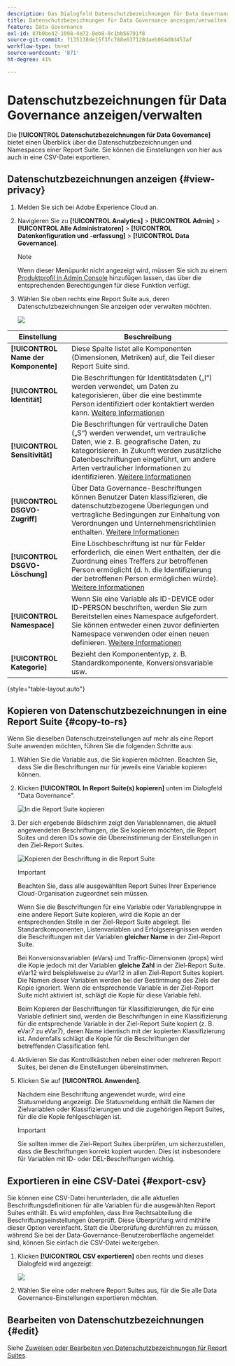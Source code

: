 ```yaml
---
description: Das Dialogfeld Datenschutzbezeichnungen für Data Governance bietet einen Überblick über die Datenschutzbezeichnungen und Namespaces einer Report Suite. Sie können die Einstellungen von hier aus auch in eine CSV-Datei exportieren.
title: Datenschutzbezeichnungen für Data Governance anzeigen/verwalten
feature: Data Governance
exl-id: 87b0be42-1098-4e72-8eb8-0c1bb56791f8
source-git-commit: f135138de15f3fc788e637128daeb064d0d453af
workflow-type: tm+mt
source-wordcount: '871'
ht-degree: 41%

---
```


# Datenschutzbezeichnungen für Data Governance anzeigen/verwalten

Die **[!UICONTROL Datenschutzbezeichnungen für Data Governance]** bietet einen Überblick über die Datenschutzbezeichnungen und Namespaces einer Report Suite. Sie können die Einstellungen von hier aus auch in eine CSV-Datei exportieren.

## Datenschutzbezeichnungen anzeigen {#view-privacy}

1. Melden Sie sich bei Adobe Experience Cloud an.
1. Navigieren Sie zu **[!UICONTROL Analytics]** > **[!UICONTROL Admin]** > **[!UICONTROL Alle Administratoren]** > **[!UICONTROL Datenkonfiguration und -erfassung]** > **[!UICONTROL Data Governance]**.

   >[!NOTE]
   >
   >Wenn dieser Menüpunkt nicht angezeigt wird, müssen Sie sich zu einem [Produktprofil in Admin Console](https://experienceleague.adobe.com/docs/analytics/admin/admin-console/permissions/product-profile.html?lang=de) hinzufügen lassen, das über die entsprechenden Berechtigungen für diese Funktion verfügt.

1. Wählen Sie oben rechts eine Report Suite aus, deren Datenschutzbezeichnungen Sie anzeigen oder verwalten möchten.

   ![](assets/privacy_labeling.png)

| Einstellung | Beschreibung |
| --- | --- |
| **[!UICONTROL Name der Komponente]** | Diese Spalte listet alle Komponenten (Dimensionen, Metriken) auf, die Teil dieser Report Suite sind. |
| **[!UICONTROL Identität]** | Die Beschriftungen für Identitätsdaten („I“) werden verwendet, um Daten zu kategorisieren, über die eine bestimmte Person identifiziert oder kontaktiert werden kann. [Weitere Informationen](https://experienceleague.adobe.com/docs/analytics/admin/data-governance/gdpr-labels.html?lang=en#identity-data-labels) |
| **[!UICONTROL Sensitivität]** | Die Beschriftungen für vertrauliche Daten („S“) werden verwendet, um vertrauliche Daten, wie z. B. geografische Daten, zu kategorisieren. In Zukunft werden zusätzliche Datenbeschriftungen eingeführt, um andere Arten vertraulicher Informationen zu identifizieren. [Weitere Informationen](https://experienceleague.adobe.com/docs/analytics/admin/data-governance/gdpr-labels.html?lang=en#sensitive-data-labels) |
| **[!UICONTROL DSGVO-Zugriff]** | Über Data Governance-Beschriftungen können Benutzer Daten klassifizieren, die datenschutzbezogene Überlegungen und vertragliche Bedingungen zur Einhaltung von Verordnungen und Unternehmensrichtlinien enthalten. [Weitere Informationen](https://experienceleague.adobe.com/docs/analytics/admin/data-governance/gdpr-labels.html?lang=en#data-privacy-access-labels) |
| **[!UICONTROL DSGVO-Löschung]** | Eine Löschbeschriftung ist nur für Felder erforderlich, die einen Wert enthalten, der die Zuordnung eines Treffers zur betroffenen Person ermöglicht (d. h. die Identifizierung der betroffenen Person ermöglichen würde). [Weitere Informationen](https://experienceleague.adobe.com/docs/analytics/admin/data-governance/gdpr-labels.html?lang=en#data-privacy-delete-labels) |
| **[!UICONTROL Namespace]** | Wenn Sie eine Variable als ID-DEVICE oder ID-PERSON beschriften, werden Sie zum Bereitstellen eines Namespace aufgefordert. Sie können entweder einen zuvor definierten Namespace verwenden oder einen neuen definieren. [Weitere Informationen](https://experienceleague.adobe.com/docs/analytics/admin/data-governance/gdpr-labels.html?lang=en#section_F0A47AF8DA384A26BD56032D0ABFD2D7) |
| **[!UICONTROL Kategorie]** | Bezieht den Komponententyp, z. B. Standardkomponente, Konversionsvariable usw. |

{style=&quot;table-layout:auto&quot;}

## Kopieren von Datenschutzbezeichnungen in eine Report Suite  {#copy-to-rs}

Wenn Sie dieselben Datenschutzeinstellungen auf mehr als eine Report Suite anwenden möchten, führen Sie die folgenden Schritte aus:

1. Wählen Sie die Variable aus, die Sie kopieren möchten. Beachten Sie, dass Sie die Beschriftungen nur für jeweils eine Variable kopieren können.
1. Klicken **[!UICONTROL In Report Suite(s) kopieren]** unten im Dialogfeld &quot;Data Governance&quot;.

   ![In die Report Suite kopieren](assets/copy_to_reportsuite.png)

1. Der sich ergebende Bildschirm zeigt den Variablennamen, die aktuell angewendeten Beschriftungen, die Sie kopieren möchten, die Report Suites und deren IDs sowie die Übereinstimmung der Einstellungen in den Ziel-Report Suites.

   ![Kopieren der Beschriftung in die Report Suite](assets/copy_to_rs.png)

   >[!IMPORTANT]
   >
   >Beachten Sie, dass alle ausgewählten Report Suites Ihrer Experience Cloud-Organisation zugeordnet sein müssen.

   Wenn Sie die Beschriftungen für eine Variable oder Variablengruppe in eine andere Report Suite kopieren, wird die Kopie an der entsprechenden Stelle in der Ziel-Report Suite abgelegt. Bei Standardkomponenten, Listenvariablen und Erfolgsereignissen werden die Beschriftungen mit der Variablen **gleicher Name** in der Ziel-Report Suite.

   Bei Konversionsvariablen (eVars) und Traffic-Dimensionen (props) wird die Kopie jedoch mit der Variablen **gleiche Zahl** in der Ziel-Report Suite. eVar12 wird beispielsweise zu eVar12 in allen Ziel-Report Suites kopiert. Die Namen dieser Variablen werden bei der Bestimmung des Ziels der Kopie ignoriert. Wenn die entsprechende Variable in der Ziel-Report Suite nicht aktiviert ist, schlägt die Kopie für diese Variable fehl.

   Beim Kopieren der Beschriftungen für Klassifizierungen, die für eine Variable definiert sind, werden die Beschriftungen in eine Klassifizierung für die entsprechende Variable in der Ziel-Report Suite kopiert (z. B. eVar7 zu eVar7), deren Name identisch mit der kopierten Klassifizierung ist. Andernfalls schlägt die Kopie für die Beschriftungen der betreffenden Classification fehl.

1. Aktivieren Sie das Kontrollkästchen neben einer oder mehreren Report Suites, bei denen die Einstellungen übereinstimmen.
1. Klicken Sie auf **[!UICONTROL Anwenden]**.

   Nachdem eine Beschriftung angewendet wurde, wird eine Statusmeldung angezeigt. Die Statusmeldung enthält die Namen der Zielvariablen oder Klassifizierungen und die zugehörigen Report Suites, für die die Kopie fehlgeschlagen ist.

   >[!IMPORTANT]
   >
   >Sie sollten immer die Ziel-Report Suites überprüfen, um sicherzustellen, dass die Beschriftungen korrekt kopiert wurden. Dies ist insbesondere für Variablen mit ID- oder DEL-Beschriftungen wichtig.

## Exportieren in eine CSV-Datei {#export-csv}

Sie können eine CSV-Datei herunterladen, die alle aktuellen Beschriftungsdefinitionen für alle Variablen für die ausgewählten Report Suites enthält. Es wird empfohlen, dass Ihre Rechtsabteilung die Beschriftungseinstellungen überprüft. Diese Überprüfung wird mithilfe dieser Option vereinfacht. Statt die Überprüfung durchführen zu müssen, während Sie bei der Data-Governance-Benutzeroberfläche angemeldet sind, können Sie einfach die CSV-Datei weitergeben.

1. Klicken **[!UICONTROL CSV exportieren]** oben rechts und dieses Dialogfeld wird angezeigt:

   ![](assets/export_csv.png)

1. Wählen Sie eine oder mehrere Report Suites aus, für die Sie alle Data Governance-Einstellungen exportieren möchten.

## Bearbeiten von Datenschutzbezeichnungen {#edit}

Siehe [Zuweisen oder Bearbeiten von Datenschutzbezeichnungen für Report Suites](/help/admin/c-data-governance/data-labeling/gdpr-setup-reportsuite.md).
